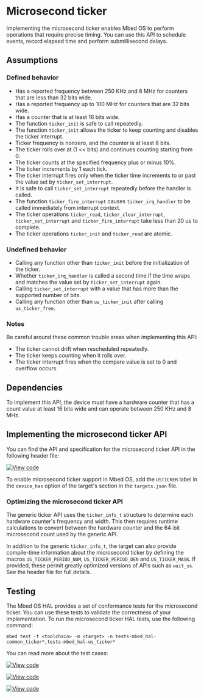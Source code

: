 # Microsecond ticker

Implementing the microsecond ticker enables Mbed OS to perform operations that require precise timing. You can use this API to schedule events, record elapsed time and perform submillisecond delays.

## Assumptions

### Defined behavior

- Has a reported frequency between 250 KHz and 8 MHz for counters that are less than 32 bits wide.
- Has a reported frequency up to 100 MHz for counters that are 32 bits wide.
- Has a counter that is at least 16 bits wide.
- The function `ticker_init` is safe to call repeatedly.
- The function `ticker_init` allows the ticker to keep counting and disables the ticker interrupt.
- Ticker frequency is nonzero, and the counter is at least 8 bits.
- The ticker rolls over at (1 << bits) and continues counting starting from 0.
- The ticker counts at the specified frequency plus or minus 10%.
- The ticker increments by 1 each tick.
- The ticker interrupt fires only when the ticker time increments to or past the value set by `ticker_set_interrupt`.
- It is safe to call `ticker_set_interrupt` repeatedly before the handler is called.
- The function `ticker_fire_interrupt` causes `ticker_irq_handler` to be called immediately from interrupt context.
- The ticker operations `ticker_read`, `ticker_clear_interrupt`, `ticker_set_interrupt` and `ticker_fire_interrupt` take less than 20 us to complete.
- The ticker operations `ticker_init` and `ticker_read` are atomic.

### Undefined behavior

- Calling any function other than `ticker_init` before the initialization of the ticker.
- Whether `ticker_irq_handler` is called a second time if the time wraps and matches the value set by `ticker_set_interrupt` again.
- Calling `ticker_set_interrupt` with a value that has more than the supported number of bits.
- Calling any function other than `us_ticker_init` after calling `us_ticker_free`.

### Notes

Be careful around these common trouble areas when implementing this API:

- The ticker cannot drift when rescheduled repeatedly.
- The ticker keeps counting when it rolls over.
- The ticker interrupt fires when the compare value is set to 0 and overflow occurs.

## Dependencies

To implement this API, the device must have a hardware counter that has a count value at least 16 bits wide and can operate between 250 KHz and 8 MHz.

## Implementing the microsecond ticker API

You can find the API and specification for the microsecond ticker API in the following header file:

[![View code](https://www.mbed.com/embed/?type=library)](https://os.mbed.com/docs/v5.15/mbed-os-api-doxy/group__hal__us__ticker.html)

To enable microsecond ticker support in Mbed OS, add the `USTICKER` label in the `device_has` option of the target's section in the `targets.json` file.

### Optimizing the microsecond ticker API

The generic ticker API uses the `ticker_info_t` structure to determine each hardware counter's frequency and width. This then requires runtime calculations to convert between the hardware counter and the 64-bit microsecond count used by the generic API.

In addition to the generic `ticker_info_t`, the target can also provide compile-time information about the microsecond ticker by defining the macros `US_TICKER_PERIOD_NUM`, `US_TICKER_PERIOD_DEN` and `US_TICKER_MASK`. If provided, these permit greatly optimized versions of APIs such as `wait_us`. See the header file for full details.

## Testing

The Mbed OS HAL provides a set of conformance tests for the microsecond ticker. You can use these tests to validate the correctness of your implementation. To run the microsecond ticker HAL tests, use the following command:

```
mbed test -t <toolchain> -m <target> -n tests-mbed_hal-common_ticker*,tests-mbed_hal-us_ticker*
```

You can read more about the test cases:

 [![View code](https://www.mbed.com/embed/?type=library)](https://os.mbed.com/docs/v5.15/mbed-os-api-doxy/group__hal__us__ticker.html)

 [![View code](https://www.mbed.com/embed/?type=library)](https://os.mbed.com/docs/v5.15/mbed-os-api-doxy/group__hal__ticker__tests.html)

 [![View code](https://www.mbed.com/embed/?type=library)](https://os.mbed.com/docs/v5.15/mbed-os-api-doxy/group__hal__us__ticker__tests.html)
